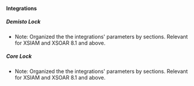 
#### Integrations
##### Demisto Lock
- Note: Organized the the integrations' parameters by sections. Relevant for XSIAM and XSOAR 8.1 and above.
##### Core Lock
- Note: Organized the the integrations' parameters by sections. Relevant for XSIAM and XSOAR 8.1 and above.
